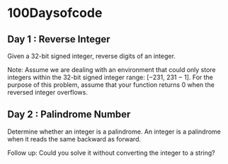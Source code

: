 # 100Daysofcode

## Day 1 : Reverse Integer
  Given a 32-bit signed integer, reverse digits of an integer.

  Note:
  Assume we are dealing with an environment that could only store integers within the 32-bit signed integer range: [−231,  231 − 1]. For the purpose of this      problem, assume that your function returns 0 when the reversed integer overflows.
  
## Day 2 : Palindrome Number
  Determine whether an integer is a palindrome. An integer is a palindrome when it reads the same backward as forward.

  Follow up: Could you solve it without converting the integer to a string?
